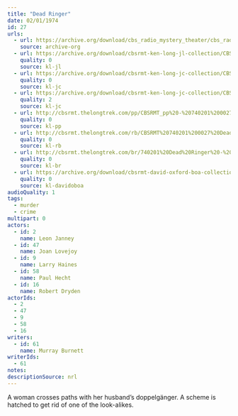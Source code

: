 ```yaml
---
title: "Dead Ringer"
date: 02/01/1974
id: 27
urls: 
  - url: https://archive.org/download/cbs_radio_mystery_theater/cbs_radio_mystery_theater-0001-0050.zip/cbs_radio_mystery_theater-0001-0050%2Fcbsrmt_0027_dead_ringer.mp3
    source: archive-org
  - url: https://archive.org/download/cbsrmt-ken-long-jl-collection/CBSRMT - 740201 0027 Dead Ringer_jl.mp3
    quality: 0
    source: kl-jl
  - url: https://archive.org/download/cbsrmt-ken-long-jc-collection/CBSRMT - 740201 0027 Dead Ringer vbr kb vol_jc.mp3
    quality: 0
    source: kl-jc
  - url: https://archive.org/download/cbsrmt-ken-long-jc-collection/CBSRMT - 740201 0027 Dead Ringer vbr oz_jc.mp3
    quality: 2
    source: kl-jc
  - url: http://cbsrmt.thelongtrek.com/pp/CBSRMT_pp%20-%20740201%200027%20Dead%20Ringer.mp3
    quality: 0
    source: kl-pp
  - url: http://cbsrmt.thelongtrek.com/rb/CBSRMT%20740201%200027%20Dead%20Ringer_rb%20wor%20problems.mp3
    quality: 0
    source: kl-rb
  - url: http://cbsrmt.thelongtrek.com/br/740201%20Dead%20Ringer%20-%20WOR.mp3
    quality: 0
    source: kl-br
  - url: https://archive.org/download/cbsrmt-david-oxford-boa-collection/CBSRMT-740201-0027-Dead-Ringer-(128-44)_WBBM-JE-{BoA}.mp3
    quality: 0
    source: kl-davidoboa
audioQuality: 1
tags: 
  - murder
  - crime
multipart: 0
actors:  
  - id: 2
    name: Leon Janney  
  - id: 47
    name: Joan Lovejoy  
  - id: 9
    name: Larry Haines  
  - id: 58
    name: Paul Hecht  
  - id: 16
    name: Robert Dryden
actorIds:  
  - 2  
  - 47  
  - 9  
  - 58  
  - 16
writers:  
  - id: 61
    name: Murray Burnett
writerIds:  
  - 61
notes: 
descriptionSource: nrl
---
```

A woman crosses paths with her husband’s doppelgänger. A scheme is hatched to get rid of one of the look-alikes.